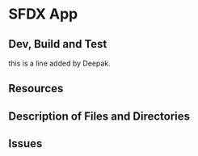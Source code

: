 # SFDX  App

## Dev, Build and Test
this is a line added by Deepak.

## Resources


## Description of Files and Directories


## Issues

